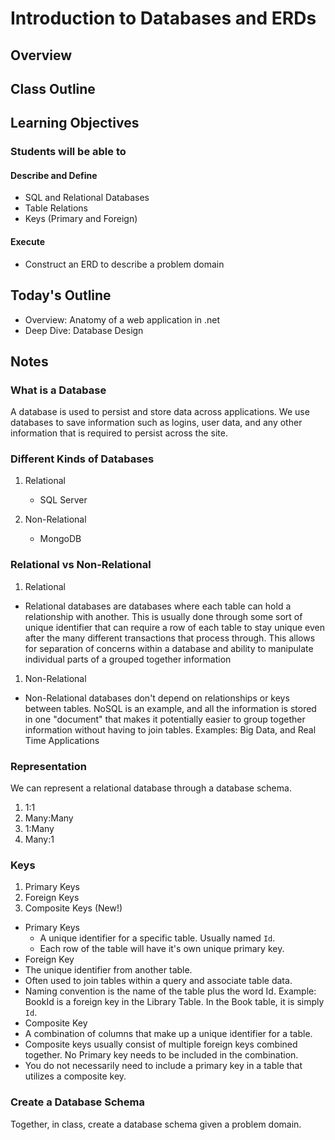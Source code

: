 # Introduction to Databases and ERDs

## Overview

<!-- A few sentences about the day -->

## Class Outline

<!-- Additional items to be added by Instructors -->

## Learning Objectives

### Students will be able to

#### Describe and Define

- SQL and Relational Databases
- Table Relations
- Keys (Primary and Foreign)

#### Execute

- Construct an ERD to describe a problem domain

## Today's Outline

- Overview: Anatomy of a web application in .net
- Deep Dive: Database Design

## Notes

### What is a Database

A database is used to persist and store data across applications. We use databases to save information such as logins, user data, and any other information that is required to persist across the site.

### Different Kinds of Databases

1. Relational
   - SQL Server

1. Non-Relational
   - MongoDB

### Relational vs Non-Relational

1. Relational

- Relational databases are databases where each table can hold a relationship with another. This is usually done through some sort of unique identifier that can require a row of each table to stay unique even after the many different transactions that process through. This allows for separation of concerns within a database and ability to manipulate individual parts of a grouped together information

1. Non-Relational

- Non-Relational databases don't depend on relationships or keys between tables. NoSQL is an example, and all the information is stored in one "document" that makes it potentially easier to group together information without having to join tables.
 Examples: Big Data, and Real Time Applications

### Representation

We can represent a relational database through a database schema.

1. 1:1
1. Many:Many
1. 1:Many
1. Many:1

### Keys

1. Primary Keys
1. Foreign Keys
1. Composite Keys (New!)

- Primary Keys
  - A unique identifier for a specific table. Usually named `Id`.
  - Each row of the table will have it's own unique primary key.
- Foreign Key
- The unique identifier from another table.
- Often used to join tables within a query and associate table data.
- Naming convention is the name of the table plus the word Id. Example: BookId is a foreign key in the Library Table. In the Book table, it is simply `Id`.
- Composite Key
- A combination of columns that make up a unique identifier for a table.
- Composite keys usually consist of multiple foreign keys combined together. No Primary key needs to be included in the combination.
- You do not necessarily need to include a primary key in a table that utilizes a composite key.

### Create a Database Schema

Together, in class, create a database schema given a problem domain.
